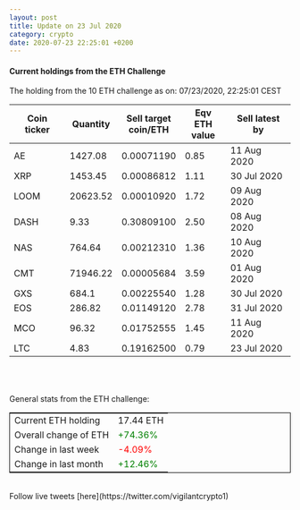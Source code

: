 ```yaml
---
layout: post
title: Update on 23 Jul 2020
category: crypto
date: 2020-07-23 22:25:01 +0200
---
```

<!-- Global site tag (gtag.js) - Google Analytics -->
<script async src="https://www.googletagmanager.com/gtag/js?id=UA-103831149-5"></script>
<script>
  window.dataLayer = window.dataLayer || [];
  function gtag(){dataLayer.push(arguments);}
  gtag('js', new Date());

  gtag('config', 'UA-103831149-5');
</script>


#### Current holdings from the ETH Challenge

The holding from the 10 ETH challenge as on: 07/23/2020, 22:25:01 CEST

|Coin ticker|Quantity|Sell target<br>coin/ETH|Eqv ETH<br>value|Sell latest by|
|-----------|--------|-----------|-----------|--------------|
AE|1427.08|  0.00071190|0.85|11 Aug 2020|
XRP|1453.45|  0.00086812|1.11|30 Jul 2020|
LOOM|20623.52|  0.00010920|1.72|09 Aug 2020|
DASH|9.33|  0.30809100|2.50|08 Aug 2020|
NAS|764.64|  0.00212310|1.36|10 Aug 2020|
CMT|71946.22|  0.00005684|3.59|01 Aug 2020|
GXS|684.1|  0.00225540|1.28|30 Jul 2020|
EOS|286.82|  0.01149120|2.78|31 Jul 2020|
MCO|96.32|  0.01752555|1.45|11 Aug 2020|
LTC|4.83|  0.19162500|0.79|23 Jul 2020|

<br>
<br>
<br>
General stats from the ETH challenge:

<table style="border:1px solid black;margin-left:auto;margin-right:auto;">
	<tbody>
	<tr>
		<td>Current ETH holding</td>
		<td>     17.44 ETH</td>
	</tr>
	<tr>
		<td>Overall change of ETH</td>
		<td><font color="green">+74.36%</font></td>
	</tr>
	<tr>
		<td>Change in last week</td>
		<td><font color="red">-4.09%</font></td>
	</tr>
	<tr>
		<td>Change in last month</td>
		<td><font color="green">+12.46%</font></td>
	</tr>
	</tbody>
</table>

<br>
Follow live tweets [here](https://twitter.com/vigilantcrypto1)
<br>
<br>